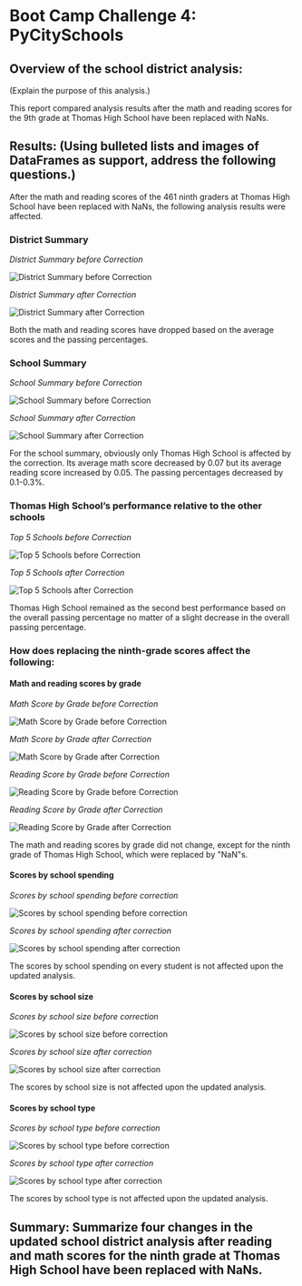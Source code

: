 # Boot Camp Challenge 4: PyCitySchools

## **Overview of the school district analysis:**

(Explain the purpose of this analysis.)

This report compared analysis results after the math and reading scores for the 9th grade at Thomas High School have been replaced with NaNs.


## **Results: (Using bulleted lists and images of DataFrames as support, address the following questions.)**

After the math and reading scores of the 461 ninth graders at Thomas High School have been replaced with NaNs, the following analysis results were affected.

### District Summary 
*District Summary before Correction*

![District Summary before Correction](/Resources/district_summary_before_correction.png)

*District Summary after Correction*

![District Summary after Correction](/Resources/district_summary_after_correction.png)

Both the math and reading scores have dropped based on the average scores and the passing percentages.

### School Summary

*School Summary before Correction*

![School Summary before Correction](/Resources/school_summary_before_correction.png)

*School Summary after Correction*

![School Summary after Correction](/Resources/school_summary_after_correction.png)

For the school summary, obviously only Thomas High School is affected by the correction. Its average math score decreased by 0.07 but its average reading score increased by 0.05. The passing percentages decreased by 0.1-0.3%.

### Thomas High School’s performance relative to the other schools

*Top 5 Schools before Correction*

![Top 5 Schools before Correction](/Resources/top_5_before_correction.PNG)

*Top 5 Schools after Correction*

![Top 5 Schools after Correction](/Resources/top_5_after_correction.PNG)

Thomas High School remained as the second best performance based on the overall passing percentage no matter of a slight decrease in the overall passing percentage.

### How does replacing the ninth-grade scores affect the following:
#### Math and reading scores by grade

*Math Score by Grade before Correction*

![Math Score by Grade before Correction](/Resources/score_by_school_math_before_correction.PNG)

*Math Score by Grade after Correction*

![Math Score by Grade after Correction](/Resources/score_by_school_math_after_correction.PNG)

*Reading Score by Grade before Correction*

![Reading Score by Grade before Correction](/Resources/score_by_school_reading_before_correction.PNG)

*Reading Score by Grade after Correction*

![Reading Score by Grade after Correction](/Resources/score_by_school_reading_after_correction.PNG)

The math and reading scores by grade did not change, except for the ninth grade of Thomas High School, which were replaced by "NaN"s.

#### Scores by school spending

*Scores by school spending before correction*

![Scores by school spending before correction](/Resources/scores_by_school_spending_before_correction.PNG)

*Scores by school spending after correction*

![Scores by school spending after correction](/Resources/scores_by_school_spending_after_correction.PNG)

The scores by school spending on every student is not affected upon the updated analysis.

#### Scores by school size

*Scores by school size before correction*

![Scores by school size before correction](/Resources/scores_by_school_size_before_correction.PNG)

*Scores by school size after correction*

![Scores by school size after correction](/Resources/scores_by_school_size_after_correction.PNG)

The scores by school size is not affected upon the updated analysis.

#### Scores by school type

*Scores by school type before correction*

![Scores by school type before correction](/Resources/scores_by_school_type_before_correction.PNG)

*Scores by school type after correction*

![Scores by school type after correction](/Resources/scores_by_school_type_after_correction.PNG)

The scores by school type is not affected upon the updated analysis.

## **Summary: Summarize four changes in the updated school district analysis after reading and math scores for the ninth grade at Thomas High School have been replaced with NaNs.**